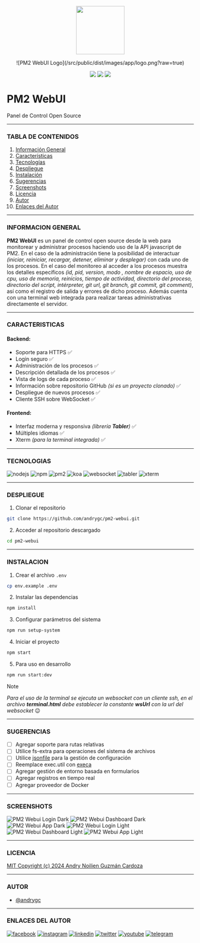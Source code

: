 <p align="center">
    <img src="https://pm2.io/assets/pm2-logo-1.png" height="130">
</p>

<p align="center">
![PM2 WebUI Logo](/src/public/dist/images/app/logo.png?raw=true)
</p>

<p align="center">
    <img src="https://badgen.net/badge/release-version/v2.0.7/blue">
    <img src="https://badgen.net/badge/license/MIT/blue">
    <img src="https://badgen.net/badge/starred/3/yellow">
</p>


# PM2 WebUI
Panel de Control Open Source

---

### TABLA DE CONTENIDOS
1. [Información General](#informacion-general)
2. [Características](#caracteristicas)
3. [Tecnologías](#tecnologias)
4. [Despliegue](#despliegue)
5. [Instalación](#instalacion)
6. [Sugerencias](#sugerencias)
7. [Screenshots](#screenshots)
8. [Licencia](#licencia)
9. [Autor](#autor)
10. [Enlaces del Autor](#enlaces-del-autor)

---

### INFORMACION GENERAL
**PM2 WebUI** es un panel de control open source desde la web para monitorear y administrar procesos haciendo uso de la API javascript de PM2.  En el caso de la administración tiene la posibilidad de interactuar _(iniciar, reiniciar, recargar, detener, eliminar y desplegar)_ con cada uno de los procesos. En el caso del monitoreo al acceder a los procesos muestra los detalles específicos _(id, pid, version, modo , nombre de espacio, uso de cpu, uso de memoria, reinicios, tiempo de actividad, directorio del proceso, directorio del script, intérpreter, git url, git branch, git commit, git comment)_, así como el registro de salida y errores de dicho proceso. Además cuenta con una terminal web integrada para realizar tareas administrativas directamente el servidor.

---

### CARACTERISTICAS
#### **Backend:**
- Soporte para HTTPS :white_check_mark:
- Login seguro :white_check_mark:
- Administración de los procesos :white_check_mark:
- Descripción detallada de los procesos :white_check_mark:
- Vista de logs de cada proceso :white_check_mark:
- Información sobre repositorio GitHub _(si es un proyecto clonado)_ :white_check_mark:
- Despliegue de nuevos procesos :white_check_mark:
- Cliente SSH sobre WebSocket :white_check_mark:

#### **Frontend:**
- Interfaz moderna y responsiva _(librería **Tabler**)_ :white_check_mark:
- Múltiples idiomas :white_check_mark:
- Xterm _(para la terminal integrada)_ :white_check_mark:

---

### TECNOLOGIAS
![nodejs](https://badgen.net/badge/node-js/18.19.0/green) ![npm](https://badgen.net/badge/npm/10.2.4/green) ![pm2](https://badgen.net/badge/pm2/5.4.2/green) ![koa](https://badgen.net/badge/koa/2.13.1/green) ![websocket](https://badgen.net/badge/websocket/8.18.0/green) ![tabler](https://badgen.net/badge/tabler/1.0.0-beta20/green) ![xterm](https://badgen.net/badge/xterm/4.8.0/green)

---

### DESPLIEGUE
1. Clonar el repositorio
```bash
git clone https://github.com/andrygc/pm2-webui.git
```
2. Acceder al repositorio descargado
```bash
cd pm2-webui
```

---

### INSTALACION
1. Crear el archivo `.env`
```bash
cp env.example .env
```
2. Instalar las dependencias
```bash
npm install
```
3. Configurar parámetros del sistema
```bash
npm run setup-system
```
4. Iniciar el proyecto
```bash
npm start
```
5. Para uso en desarrollo
```bash
npm run start:dev
```

> [!NOTE]
> _Para el uso de la terminal se ejecuta un websocket con un cliente ssh, en el archivo **terminal.html** debe establecer la constante **wsUrl** con la url del websocket_ :wink:

---

### SUGERENCIAS
- [ ] Agregar soporte para rutas relativas
- [ ] Utilice fs-extra para operaciones del sistema de archivos
- [ ] Utilice [jsonfile](https://www.npmjs.com/package/jsonfile) para la gestión de configuración
- [ ] Reemplace exec.util con [execa](https://www.npmjs.com/package/execa)
- [ ] Agregar gestión de entorno basada en formularios
- [ ] Agregar registros en tiempo real
- [ ] Agregar proveedor de Docker

---

### SCREENSHOTS
![PM2 Webui Login Dark](/screenshots/desktop-login-dark.png?raw=true "PM2 WebUI Login Dark")
![PM2 Webui Dashboard Dark](/screenshots/desktop-dashboard-dark.png?raw=true "PM2 WebUI Dashboard Dark")
![PM2 Webui App Dark](/screenshots/desktop-app-dark.png?raw=true "PM2 WebUI App Dark")
![PM2 Webui Login Light](/screenshots/desktop-login-light.png?raw=true "PM2 WebUI Login Light")
![PM2 Webui Dashboard Light](/screenshots/desktop-dashboard-light.png?raw=true "PM2 WebUI Dashboard Light")
![PM2 Webui App Light](/screenshots/desktop-app-light.png?raw=true "PM2 WebUI App Light")

---

### LICENCIA
[MIT Copyright (c) 2024 Andry Noilien Guzmán Cardoza](https://github.com/andrygc/pm2-webui/blob/main/LICENSE)

---

### AUTOR
- [@andrygc](https://www.github.com/andrygc)

---

### ENLACES DEL AUTOR
[![facebook](https://img.shields.io/badge/Facebook-1877F2?style=for-the-badge&logo=facebook&logoColor=white)](https://facebook.com/andrynoilien)
[![instagram](https://img.shields.io/badge/Instagram-E4405F?style=for-the-badge&logo=instagram&logoColor=white)](https://www.instagram.com/andrycardoza)
[![linkedin](https://img.shields.io/badge/linkedin-0A66C2?style=for-the-badge&logo=linkedin&logoColor=white)](https://www.linkedin.com/in/andry-cardoza)
[![twitter](https://img.shields.io/badge/twitter-1DA1F2?style=for-the-badge&logo=twitter&logoColor=white)](https://twitter.com/@andrycardoza)
[![youtube](https://img.shields.io/badge/YouTube-FF0000?style=for-the-badge&logo=youtube&logoColor=white)](https://youtube.com/@andrycardoza)
[![telegram](https://img.shields.io/badge/Telegram-2CA5E0?style=for-the-badge&logo=telegram&logoColor=white)](https://t.me/andry_cardoza)
